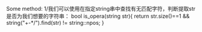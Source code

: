 Some method:
1/我们可以使用在指定string串中查找有无匹配字符，判断提取str是否为我们想要的字符串：
bool is_opera(string str){
  return str.size()==1 && string("+-*/").find(str) != string::npos;
}
